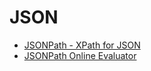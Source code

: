 # JSON

- [JSONPath - XPath for JSON](https://goessner.net/articles/JsonPath/)
- [JSONPath Online Evaluator](https://jsonpath.com/)
